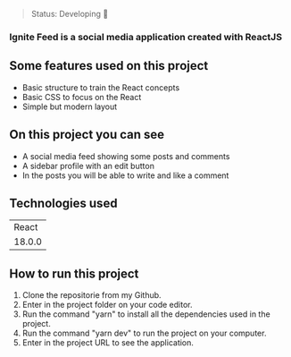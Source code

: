 

> Status: Developing 🔨

### Ignite Feed is a social media application created with ReactJS

## Some features used on this project

* Basic structure to train the React concepts
* Basic CSS to focus on the React
* Simple but modern layout

## On this project you can see

* A social media feed showing some posts and comments
* A sidebar profile with an edit button
* In the posts you will be able to write and like a comment
  
## Technologies used
  
<table>
  <tr>
    <td>React</td>
  </tr>

  <tr>
    <td>18.0.0</td>
  </tr>
</table>
  
## How to run this project

1) Clone the repositorie from my Github.
2) Enter in the project folder on your code editor.
3) Run the command "yarn" to install all the dependencies used in the project.
4) Run the command "yarn dev" to run the project on your computer.
5) Enter in the project URL to see the application.

